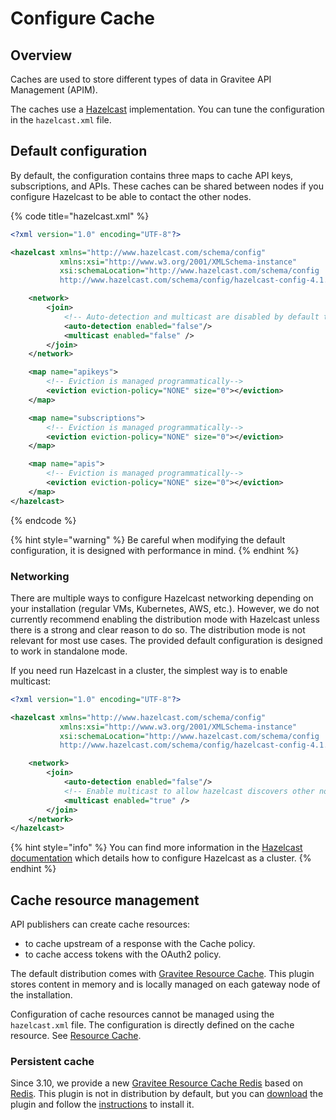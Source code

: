 # Configure Cache

## Overview

Caches are used to store different types of data in Gravitee API Management (APIM).

The caches use a [Hazelcast](https://docs.hazelcast.org/docs/rn/index.html#3-12-12) implementation. You can tune the configuration in the `hazelcast.xml` file.

## Default configuration

By default, the configuration contains three maps to cache API keys, subscriptions, and APIs. These caches can be shared between nodes if you configure Hazelcast to be able to contact the other nodes.

{% code title="hazelcast.xml" %}
```xml
<?xml version="1.0" encoding="UTF-8"?>

<hazelcast xmlns="http://www.hazelcast.com/schema/config"
           xmlns:xsi="http://www.w3.org/2001/XMLSchema-instance"
           xsi:schemaLocation="http://www.hazelcast.com/schema/config
           http://www.hazelcast.com/schema/config/hazelcast-config-4.1.xsd">

    <network>
        <join>
            <!-- Auto-detection and multicast are disabled by default to avoid latency when starting local / standalone  gateway -->
            <auto-detection enabled="false"/>
            <multicast enabled="false" />
        </join>
    </network>

    <map name="apikeys">
        <!-- Eviction is managed programmatically-->
        <eviction eviction-policy="NONE" size="0"></eviction>
    </map>

    <map name="subscriptions">
        <!-- Eviction is managed programmatically-->
        <eviction eviction-policy="NONE" size="0"></eviction>
    </map>

    <map name="apis">
        <!-- Eviction is managed programmatically-->
        <eviction eviction-policy="NONE" size="0"></eviction>
    </map>
</hazelcast>
```
{% endcode %}

{% hint style="warning" %}
Be careful when modifying the default configuration, it is designed with performance in mind.
{% endhint %}

### Networking

There are multiple ways to configure Hazelcast networking depending on your installation (regular VMs, Kubernetes, AWS, etc.​). However, we do not currently recommend enabling the distribution mode with Hazelcast unless there is a strong and clear reason to do so. The distribution mode is not relevant for most use cases. The provided default configuration is designed to work in standalone mode.

If you need run Hazelcast in a cluster, the simplest way is to enable multicast:

```xml
<?xml version="1.0" encoding="UTF-8"?>

<hazelcast xmlns="http://www.hazelcast.com/schema/config"
           xmlns:xsi="http://www.w3.org/2001/XMLSchema-instance"
           xsi:schemaLocation="http://www.hazelcast.com/schema/config
           http://www.hazelcast.com/schema/config/hazelcast-config-4.1.xsd">

    <network>
        <join>
            <auto-detection enabled="false"/>
            <!-- Enable multicast to allow hazelcast discovers other nodes -->
            <multicast enabled="true" />
        </join>
    </network>
</hazelcast>
```

{% hint style="info" %}
You can find more information in the [Hazelcast documentation](https://docs.hazelcast.org/docs) which details how to configure Hazelcast as a cluster.
{% endhint %}

## Cache resource management

API publishers can create cache resources:

* to cache upstream of a response with the Cache policy.
* to cache access tokens with the OAuth2 policy.

The default distribution comes with [Gravitee Resource Cache](https://docs.gravitee.io/apim/3.x/apim\_resources\_cache.html). This plugin stores content in memory and is locally managed on each gateway node of the installation.

Configuration of cache resources cannot be managed using the `hazelcast.xml` file. The configuration is directly defined on the cache resource. See [Resource Cache](https://docs.gravitee.io/apim/3.x/apim\_resources\_cache.html).

### Persistent cache

Since 3.10, we provide a new [Gravitee Resource Cache Redis](https://docs.gravitee.io/apim/3.x/apim\_resources\_cache\_redis.html) based on [Redis](https://redis.io/documentation). This plugin is not in distribution by default, but you can [download](https://download.gravitee.io/#graviteeio-apim/plugins/resources/gravitee-resource-cache-redis/) the plugin and follow the [instructions](https://docs.gravitee.io/apim/3.x/apim\_installation\_guide\_docker\_customize.html#install\_an\_additional\_plugin) to install it.
